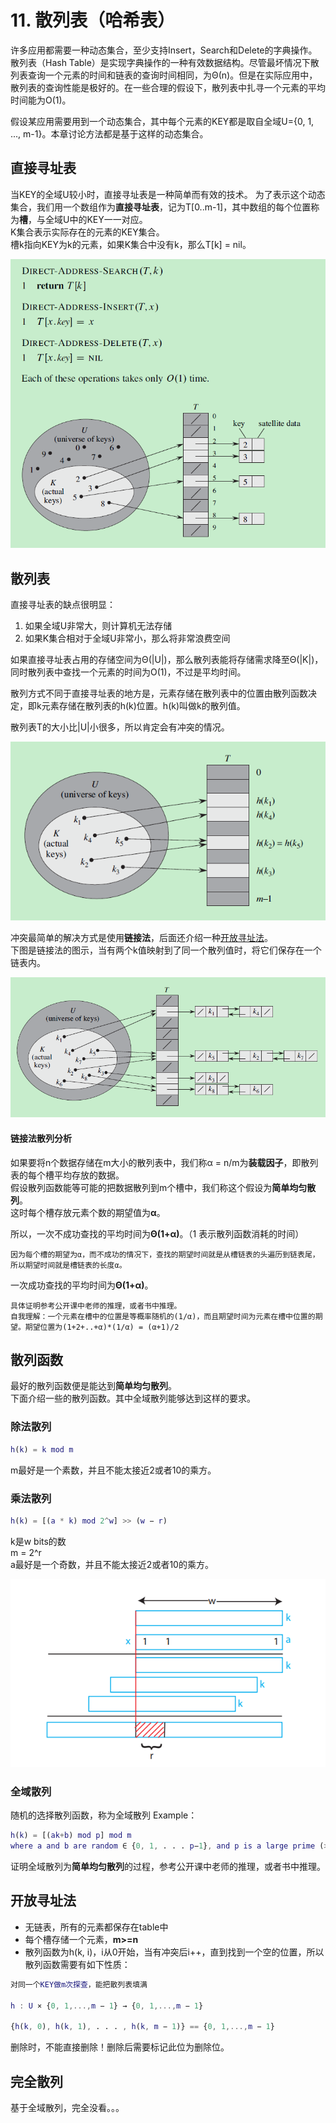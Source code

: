# 11. 散列表（哈希表）

许多应用都需要一种动态集合，至少支持Insert，Search和Delete的字典操作。  
散列表（Hash Table）是实现字典操作的一种有效数据结构。尽管最坏情况下散列表查询一个元素的时间和链表的查询时间相同，为Θ(n)。但是在实际应用中，散列表的查询性能是极好的。在一些合理的假设下，散列表中扎寻一个元素的平均时间能为Ο(1)。  
  
假设某应用需要用到一个动态集合，其中每个元素的KEY都是取自全域U={0, 1, ..., m-1}。本章讨论方法都是基于这样的动态集合。

## 直接寻址表

当KEY的全域U较小时，直接寻址表是一种简单而有效的技术。 
为了表示这个动态集合，我们用一个数组作为**直接寻址表**，记为T[0..m-1]，其中数组的每个位置称为**槽**，与全域U中的KEY一一对应。  
K集合表示实际存在的元素的KEY集合。  
槽k指向KEY为k的元素，如果K集合中没有k，那么T[k] = nil。

![直接寻址表](/.res/11_1.PNG)  

## 散列表

直接寻址表的缺点很明显：  
1. 如果全域U非常大，则计算机无法存储  
2. 如果K集合相对于全域U非常小，那么将非常浪费空间  

如果直接寻址表占用的存储空间为Θ(|U|)，那么散列表能将存储需求降至Θ(|K|)，同时散列表中查找一个元素的时间为Ο(1)，不过是平均时间。  

散列方式不同于直接寻址表的地方是，元素存储在散列表中的位置由散列函数决定，即k元素存储在散列表的h(k)位置。h(k)叫做k的散列值。  

散列表T的大小比|U|小很多，所以肯定会有冲突的情况。  

![冲突](/.res/11_2.PNG)  

冲突最简单的解决方式是使用**链接法**，后面还介绍一种[开放寻址法](#开放寻址法)。  
下图是链接法的图示，当有两个k值映射到了同一个散列值时，将它们保存在一个链表内。

![链接法](/.res/11_3.PNG)  

#### 链接法散列分析

如果要将n个数据存储在m大小的散列表中，我们称α = n/m为**装载因子**，即散列表的每个槽平均存放的数据。  
假设散列函数能等可能的把数据散列到m个槽中，我们称这个假设为**简单均匀散列**。  
这时每个槽存放元素个数的期望值为**α**。  
  
所以，一次不成功查找的平均时间为**Θ(1+α)**。（1 表示散列函数消耗的时间） 
```
因为每个槽的期望为α，而不成功的情况下，查找的期望时间就是从槽链表的头遍历到链表尾，所以期望时间就是槽链表的长度α。
```
一次成功查找的平均时间为**Θ(1+α)**。 
```
具体证明参考公开课中老师的推理，或者书中推理。
自我理解：一个元素在槽中的位置是等概率随机的(1/α)，而且期望时间为元素在槽中位置的期望。期望位置为(1+2+..+α)*(1/α) = (α+1)/2
```

## 散列函数

最好的散列函数便是能达到**简单均匀散列**。  
下面介绍一些的散列函数。其中全域散列能够达到这样的要求。

### 除法散列
``` matlab
h(k) = k mod m
```
m最好是一个素数，并且不能太接近2或者10的乘方。

### 乘法散列
``` matlab
h(k) = [(a * k) mod 2^w] >> (w − r)
```
k是w bits的数  
m = 2^r  
a最好是一个奇数，并且不能太接近2或者10的乘方。

![乘法散列](/.res/11_MH.PNG)  

### 全域散列
随机的选择散列函数，称为全域散列
Example：
``` matlab
h(k) = [(ak+b) mod p] mod m 
where a and b are random ∈ {0, 1, . . . p−1}, and p is a large prime (> |U|).
```
证明全域散列为**简单均匀散列**的过程，参考公开课中老师的推理，或者书中推理。  

## 开放寻址法

* 无链表，所有的元素都保存在table中
* 每个槽存储一个元素，**m>=n**
* 散列函数为h(k, i)，i从0开始，当有冲突后i++，直到找到一个空的位置，所以散列函数需要有如下性质：
``` matlab
对同一个KEY做m次探查，能把散列表填满

h : U × {0, 1,...,m − 1} → {0, 1,...,m − 1}

{h(k, 0), h(k, 1), . . . , h(k, m − 1)} == {0, 1,...,m − 1}

```

删除时，不能直接删除！删除后需要标记此位为删除位。

## 完全散列

基于全域散列，完全没看。。。